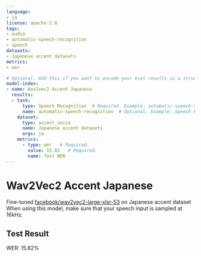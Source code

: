 ```yaml
---
language:
- ja  
license: apache-2.0
tags:
- audio
- automatic-speech-recognition
- speech
datasets:
- Japanese accent datasets
metrics:
- wer

# Optional. Add this if you want to encode your eval results in a structured way.
model-index:
- name: Wav2vec2 Accent Japanese
  results:
  - task: 
      type: Speech Recognition  # Required. Example: automatic-speech-recognition
      name: automatic-speech-recognition  # Optional. Example: Speech Recognition
    dataset:
      type: accent_voice  
      name: Japanese accent datasets 
      args: ja         
    metrics:
      - type: wer   # Required. 
        value: 15.82   # Required.
        name: Test WER            
---
```

# Wav2Vec2 Accent Japanese
Fine-tuned [facebook/wav2vec2-large-xlsr-53](https://huggingface.co/facebook/wav2vec2-large-xlsr-53) on Japanese accent dataset 
When using this model, make sure that your speech input is sampled at 16kHz.

## Test Result
WER: 15.82%  